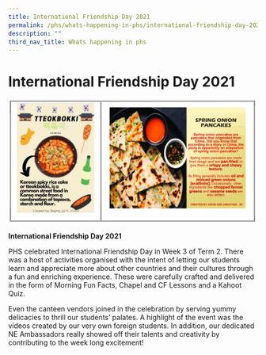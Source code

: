 ```yaml
---
title: International Friendship Day 2021
permalink: /phs/whats-happening-in-phs/international-friendship-day-2021/
description: ""
third_nav_title: Whats happening in phs
---
```



# **International Friendship Day 2021**

![](/images/ifd.jpg)

**International Friendship Day 2021**

PHS celebrated International Friendship Day in Week 3 of Term 2. There was a host of activities organised with the intent of letting our students learn and appreciate more about other countries and their cultures through a fun and enriching experience. These were carefully crafted and delivered in the form of Morning Fun Facts, Chapel and CF Lessons and a Kahoot Quiz. 

Even the canteen vendors joined in the celebration by serving yummy delicacies to thrill our students’ palates. A highlight of the event was the videos created by our very own foreign students. In addition, our dedicated NE Ambassadors really showed off their talents and creativity by contributing to the week long excitement!